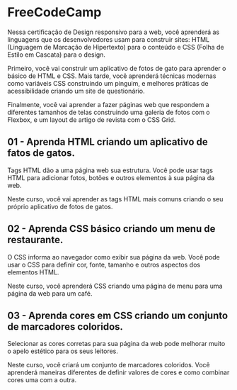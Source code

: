 # FreeCodeCamp

Nessa certificação de Design responsivo para a web, você aprenderá as linguagens que os desenvolvedores usam para construir sites: HTML (Linguagem de Marcação de Hipertexto) para o conteúdo e CSS (Folha de Estilo em Cascata) para o design.

Primeiro, você vai construir um aplicativo de fotos de gato para aprender o básico de HTML e CSS. Mais tarde, você aprenderá técnicas modernas como variáveis CSS construindo um pinguim, e melhores práticas de acessibilidade criando um site de questionário.

Finalmente, você vai aprender a fazer páginas web que respondem a diferentes tamanhos de telas construindo uma galeria de fotos com o Flexbox, e um layout de artigo de revista com o CSS Grid.



## 01 - Aprenda HTML criando um aplicativo de fatos de gatos.

Tags HTML dão a uma página web sua estrutura. Você pode usar tags HTML para adicionar fotos, botões e outros elementos à sua página da web.

Neste curso, você vai aprender as tags HTML mais comuns criando o seu próprio aplicativo de fotos de gatos.

## 02 - Aprenda CSS básico criando um menu de restaurante.

O CSS informa ao navegador como exibir sua página da web. Você pode usar o CSS para definir cor, fonte, tamanho e outros aspectos dos elementos HTML.

Neste curso, você aprenderá CSS criando uma página de menu para uma página da web para um café.

## 03 - Aprenda cores em CSS criando um conjunto de marcadores coloridos.

Selecionar as cores corretas para sua página da web pode melhorar muito o apelo estético para os seus leitores.

Neste curso, você criará um conjunto de marcadores coloridos. Você aprenderá maneiras diferentes de definir valores de cores e como combinar cores uma com a outra.






